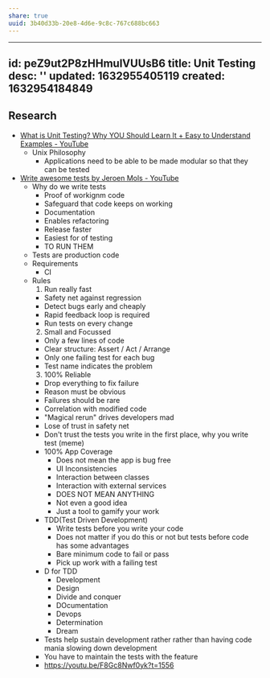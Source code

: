 ```yaml
---
share: true
uuid: 3b40d33b-20e8-4d6e-9c8c-767c688bc663
---
```

---
id: peZ9ut2P8zHHmulVUUsB6
title: Unit Testing
desc: ''
updated: 1632955405119
created: 1632954184849
---

## Research

* [What is Unit Testing? Why YOU Should Learn It + Easy to Understand Examples - YouTube](https://www.youtube.com/watch?v=3kzHmaeozDI)
  * Unix Philosophy
    * Applications need to be able to be made modular so that they can be tested
* [Write awesome tests by Jeroen Mols - YouTube](https://www.youtube.com/watch?v=F8Gc8Nwf0yk)
  * Why do we write tests
    * Proof of workignm code
    * Safeguard that code keeps on working
    * Documentation
    * Enables refactoring
    * Release faster
    * Easiest for of testing
    * TO RUN THEM
  * Tests are production code
  * Requirements
    * CI
  * Rules
    1. Run really fast
      * Safety net against regression
      * Detect bugs early and cheaply
      * Rapid feedback loop is required
      * Run tests on every change
    2. Small and Focussed
      * Only a few lines of code
      * Clear structure: Assert / Act / Arrange
      * Only one failing test for each bug
      * Test name indicates the problem
    3. 100% Reliable
      * Drop everything to fix failure
      * Reason must be obvious
      * Failures should be rare
      * Correlation with modified code
      * "Magical rerun" drives developers mad
      * Lose of trust in safety net
    * Don't trust the tests you write in the first place, why you write test (meme)
    * 100% App Coverage
      * Does not mean the app is bug free
      * UI Inconsistencies
      * Interaction between classes
      * Interaction with external services
      * DOES NOT MEAN ANYTHING
      * Not even a good idea
      * Just a tool to gamify your work
    * TDD(Test Driven Development)
      * Write tests before you write your code
      * Does not matter if you do this or not but tests before code has some advantages
      * Bare minimum code to fail or pass
      * Pick up work with a failing test
    * D for TDD
      * Development
      * Design
      * Divide and conquer
      * DOcumentation
      * Devops
      * Determination
      * Dream
    * Tests help sustain development rather rather than having code mania slowing down development 
    * You have to maintain the tests with the feature
    * https://youtu.be/F8Gc8Nwf0yk?t=1556

